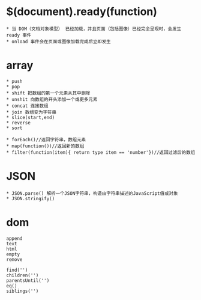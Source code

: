 # $(document).ready(function)

	* 当 DOM（文档对象模型） 已经加载，并且页面（包括图像）已经完全呈现时，会发生 ready 事件
	* onload 事件会在页面或图像加载完成后立即发生


# array

	* push
	* pop
	* shift 把数组的第一个元素从其中删除
	* unshit 向数组的开头添加一个或更多元素
	* concat 连接数组
	* join 数组变为字符串
	* slice(start,end) 	
	* reverse
	* sort

	* forEach()//返回字符串，数组元素
	* map(function())//返回新的数组
	* filter(function(item){ return type item == 'number'})//返回过滤后的数组

# JSON

	* JSON.parse() 解析一个JSON字符串，构造由字符串描述的JavaScript值或对象
	* JSON.stringify()

# dom

	append
	text
	html
	empty
	remove

	find('')
	children('')
	parentsUntil('')
	eq()
	siblings('')
